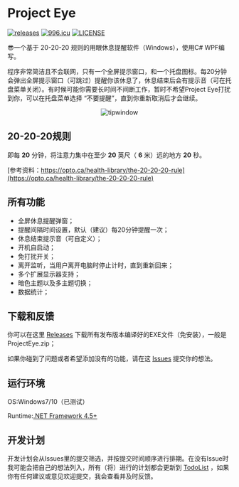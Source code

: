 # Project Eye

[![releases](https://img.shields.io/badge/releases-1.0.8-00D4A0.svg)](https://github.com/Planshit/ProjectEye/releases)
[![996.icu](https://img.shields.io/badge/link-996.icu-red.svg)](https://996.icu)
[![LICENSE](https://img.shields.io/badge/license-Anti%20996-blue.svg)](https://github.com/996icu/996.ICU/blob/master/LICENSE)

😎一个基于 20-20-20 规则的用眼休息提醒软件（Windows），使用C# WPF编写。

程序非常简洁且不会联网，只有一个全屏提示窗口，和一个托盘图标。每20分钟会弹出全屏提示窗口（可跳过）提醒你该休息了，休息结束后会有提示音（可在托盘菜单关闭）。有时候可能你需要长时间不间断工作，暂时不希望Project Eye打扰到你，可以在托盘菜单选择 “不要提醒”，直到你重新取消后才会继续。

<p align="center">
  <img alt="tipwindow" src="https://raw.githubusercontent.com/Planshit/ProjectEye/master/screenshot/tipwindow.jpg">
</p>

## 20-20-20规则

即每 **20** 分钟，将注意力集中在至少 **20** 英尺（ **6** 米）远的地方 **20** 秒。

[参考资料：https://opto.ca/health-library/the-20-20-20-rule](https://opto.ca/health-library/the-20-20-20-rule)

## 所有功能

- 全屏休息提醒弹窗；
- 提醒间隔时间设置，默认（建议）每20分钟提醒一次；
- 休息结束提示音（可自定义）；
- 开机自启动；
- 免打扰开关；
- 离开监听，当用户离开电脑时停止计时，直到重新回来；
- 多个扩展显示器支持；
- 暗色主题以及多主题切换；
- 数据统计；

## 下载和反馈

你可以在这里 [Releases](https://github.com/Planshit/ProjectEye/releases) 下载所有发布版本编译好的EXE文件（免安装），一般是ProjectEye.zip；

如果你碰到了问题或者希望添加没有的功能，请在这 [Issues](https://github.com/Planshit/ProjectEye/issues) 提交你的想法。

## 运行环境

OS:Windows7/10（已测试）

Runtime:[.NET Framework 4.5+](https://dotnet.microsoft.com/download/dotnet-framework)

## 开发计划

开发计划会从Issues里的提交筛选，并按提交时间顺序进行排期。在没有Issue时我可能会把自己的想法列入，所有（将）进行的计划都会更新到 [TodoList](https://github.com/Planshit/ProjectEye/blob/master/todo.md) ，如果你有任何建议或意见欢迎提交，我会查看并及时反馈。
